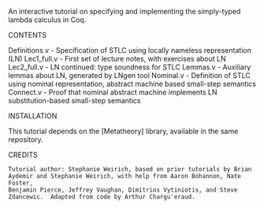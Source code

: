 An interactive tutorial on specifying and implementing the simply-typed
lambda calculus in Coq.

CONTENTS

  Definitions.v     - Specification of STLC using locally nameless
                      representation (LN)
  Lec1\_full.v      - First set of lecture notes, with exercises
                      about LN
  Lec2\_full.v      - LN continued: type soundness for STLC
  Lemmas.v          - Auxiliary lemmas about LN, generated by LNgen tool
  Nominal.v         - Definition of STLC using nominal representation,
	                  abstract machine based small-step semantics
  Connect.v         - Proof that nominal abstract machine implements
                      LN substitution-based small-step semantics

INSTALLATION

  This tutorial depends on the [Metatheory] library, available in the same
  repository.


CREDITS

    Tutorial author: Stephanie Weirich, based on prior tutorials by Brian
    Aydemir and Stephanie Weirich, with help from Aaron Bohannon, Nate Foster,
    Benjamin Pierce, Jeffrey Vaughan, Dimitrios Vytiniotis, and Steve
    Zdancewic.  Adapted from code by Arthur Chargu'eraud.
